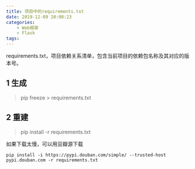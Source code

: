 ```yaml
---
title: 项目中的requirements.txt
date: 2019-12-09 20:00:23
categories:
	- Web框架
	- Flask
tags:
---
```

requirements.txt，项目依赖关系清单，包含当前项目的依赖包名称及其对应的版本号。

## 1 生成
> pip freeze > requirements.txt

## 2 重建
> pip install -r requirements.txt

如果下载太慢，可以用豆瓣源下载
```
pip install -i https://pypi.douban.com/simple/ --trusted-host pypi.douban.com -r requirements.txt
```

